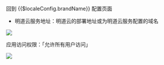 <IntegrationDetailCard :title="`体验登录`">

回到 {{$localeConfig.brandName}} 配置页面
- 明道云服务地址：明道云的部署地址或为明道云服务配置的域名

![](~@imagesZhCn/integration/mingdao/3-1.png)

应用访问权限：「允许所有用户访问」

![](~@imagesZhCn/integration/mingdao/3-2.png)

</IntegrationDetailCard>
